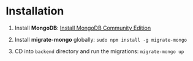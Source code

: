 # Installation

1. Install **MongoDB**: [Install MongoDB Community Edition](https://docs.mongodb.com/manual/tutorial/install-mongodb-on-ubuntu/)

2. Install **migrate-mongo** globally: `sudo npm install -g migrate-mongo`

3. CD into `backend` directory and run the migrations: `migrate-mongo up`
